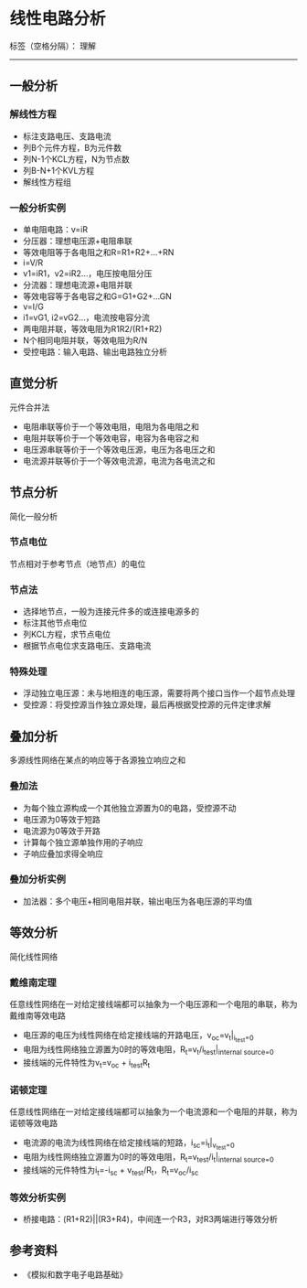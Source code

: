 # 线性电路分析

标签（空格分隔）： 理解

---

## 一般分析

### 解线性方程

* 标注支路电压、支路电流
* 列B个元件方程，B为元件数
* 列N-1个KCL方程，N为节点数
* 列B-N+1个KVL方程
* 解线性方程组

### 一般分析实例

* 单电阻电路：v=iR
* 分压器：理想电压源+电阻串联
 * 等效电阻等于各电阻之和R=R1+R2+...+RN
 * i=V/R
 * v1=iR1，v2=iR2...，电压按电阻分压
* 分流器：理想电流源+电阻并联
 * 等效电容等于各电容之和G=G1+G2+...GN
 * v=I/G
 * i1=vG1, i2=vG2...，电流按电容分流
 * 两电阻并联，等效电阻为R1R2/(R1+R2)
 * N个相同电阻并联，等效电阻为R/N
* 受控电路：输入电路、输出电路独立分析

## 直觉分析

元件合并法

* 电阻串联等价于一个等效电阻，电阻为各电阻之和
* 电阻并联等价于一个等效电容，电容为各电容之和
* 电压源串联等价于一个等效电压源，电压为各电压之和
* 电流源并联等价于一个等效电流源，电流为各电流之和

## 节点分析

简化一般分析

### 节点电位

节点相对于参考节点（地节点）的电位

### 节点法

* 选择地节点，一般为连接元件多的或连接电源多的
* 标注其他节点电位
* 列KCL方程，求节点电位
* 根据节点电位求支路电压、支路电流

### 特殊处理

* 浮动独立电压源：未与地相连的电压源，需要将两个接口当作一个超节点处理
* 受控源：将受控源当作独立源处理，最后再根据受控源的元件定律求解

## 叠加分析

多源线性网络在某点的响应等于各源独立响应之和

### 叠加法

* 为每个独立源构成一个其他独立源置为0的电路，受控源不动
 * 电压源为0等效于短路
 * 电流源为0等效于开路
* 计算每个独立源单独作用的子响应
* 子响应叠加求得全响应

### 叠加分析实例

* 加法器：多个电压+相同电阻并联，输出电压为各电压源的平均值

## 等效分析

简化线性网络

### 戴维南定理

任意线性网络在一对给定接线端都可以抽象为一个电压源和一个电阻的串联，称为戴维南等效电路

* 电压源的电压为线性网络在给定接线端的开路电压，v<sub>oc</sub>=v<sub>t</sub>|<sub>i<sub>test</sub>=0</sub>
* 电阻为线性网络独立源置为0时的等效电阻，R<sub>t</sub>=v<sub>t</sub>/i<sub>test</sub>|<sub>internal source=0</sub>
* 接线端的元件特性为v<sub>t</sub>=v<sub>oc</sub> + i<sub>test</sub>R<sub>t</sub>

### 诺顿定理

任意线性网络在一对给定接线端都可以抽象为一个电流源和一个电阻的并联，称为诺顿等效电路

* 电流源的电流为线性网络在给定接线端的短路，i<sub>sc</sub>=i<sub>t</sub>|<sub>v<sub>test</sub>=0</sub>
* 电阻为线性网络独立源置为0时的等效电阻，R<sub>t</sub>=v<sub>test</sub>/i<sub>t</sub>|<sub>internal source=0</sub>
* 接线端的元件特性为i<sub>t</sub>=-i<sub>sc</sub> + v<sub>test</sub>/R<sub>t</sub>，R<sub>t</sub>=v<sub>oc</sub>/i<sub>sc</sub>

### 等效分析实例

* 桥接电路：(R1+R2)||(R3+R4)，中间连一个R3，对R3两端进行等效分析

## 参考资料

* 《模拟和数字电子电路基础》
